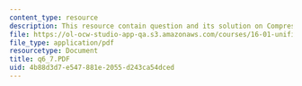 ```yaml
---
content_type: resource
description: This resource contain question and its solution on Compressors.
file: https://ol-ocw-studio-app-qa.s3.amazonaws.com/courses/16-01-unified-engineering-i-ii-iii-iv-fall-2005-spring-2006/4b88d3d7e547881e2055d243ca54dced_q6_7.PDF
file_type: application/pdf
resourcetype: Document
title: q6_7.PDF
uid: 4b88d3d7-e547-881e-2055-d243ca54dced
---
```

